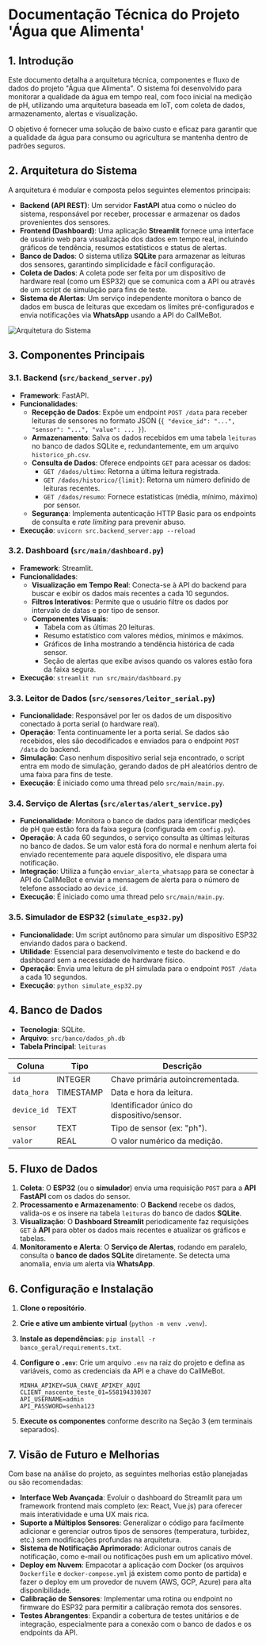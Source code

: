 # Documentação Técnica do Projeto 'Água que Alimenta'

## 1. Introdução

Este documento detalha a arquitetura técnica, componentes e fluxo de dados do projeto "Água que Alimenta". O sistema foi desenvolvido para monitorar a qualidade da água em tempo real, com foco inicial na medição de pH, utilizando uma arquitetura baseada em IoT, com coleta de dados, armazenamento, alertas e visualização.

O objetivo é fornecer uma solução de baixo custo e eficaz para garantir que a qualidade da água para consumo ou agricultura se mantenha dentro de padrões seguros.

## 2. Arquitetura do Sistema

A arquitetura é modular e composta pelos seguintes elementos principais:

- **Backend (API REST)**: Um servidor **FastAPI** atua como o núcleo do sistema, responsável por receber, processar e armazenar os dados provenientes dos sensores.
- **Frontend (Dashboard)**: Uma aplicação **Streamlit** fornece uma interface de usuário web para visualização dos dados em tempo real, incluindo gráficos de tendência, resumos estatísticos e status de alertas.
- **Banco de Dados**: O sistema utiliza **SQLite** para armazenar as leituras dos sensores, garantindo simplicidade e fácil configuração.
- **Coleta de Dados**: A coleta pode ser feita por um dispositivo de hardware real (como um ESP32) que se comunica com a API ou através de um script de simulação para fins de teste.
- **Sistema de Alertas**: Um serviço independente monitora o banco de dados em busca de leituras que excedam os limites pré-configurados e envia notificações via **WhatsApp** usando a API do CallMeBot.

![Arquitetura do Sistema](https://i.imgur.com/example.png) <!-- Placeholder para um diagrama de arquitetura -->

## 3. Componentes Principais

### 3.1. Backend (`src/backend_server.py`)

- **Framework**: FastAPI.
- **Funcionalidades**:
    - **Recepção de Dados**: Expõe um endpoint `POST /data` para receber leituras de sensores no formato JSON (`{ "device_id": "...", "sensor": "...", "value": ... }`).
    - **Armazenamento**: Salva os dados recebidos em uma tabela `leituras` no banco de dados SQLite e, redundantemente, em um arquivo `historico_ph.csv`.
    - **Consulta de Dados**: Oferece endpoints `GET` para acessar os dados:
        - `GET /dados/ultimo`: Retorna a última leitura registrada.
        - `GET /dados/historico/{limit}`: Retorna um número definido de leituras recentes.
        - `GET /dados/resumo`: Fornece estatísticas (média, mínimo, máximo) por sensor.
    - **Segurança**: Implementa autenticação HTTP Basic para os endpoints de consulta e *rate limiting* para prevenir abuso.
- **Execução**: `uvicorn src.backend_server:app --reload`

### 3.2. Dashboard (`src/main/dashboard.py`)

- **Framework**: Streamlit.
- **Funcionalidades**:
    - **Visualização em Tempo Real**: Conecta-se à API do backend para buscar e exibir os dados mais recentes a cada 10 segundos.
    - **Filtros Interativos**: Permite que o usuário filtre os dados por intervalo de datas e por tipo de sensor.
    - **Componentes Visuais**:
        - Tabela com as últimas 20 leituras.
        - Resumo estatístico com valores médios, mínimos e máximos.
        - Gráficos de linha mostrando a tendência histórica de cada sensor.
        - Seção de alertas que exibe avisos quando os valores estão fora da faixa segura.
- **Execução**: `streamlit run src/main/dashboard.py`

### 3.3. Leitor de Dados (`src/sensores/leitor_serial.py`)

- **Funcionalidade**: Responsável por ler os dados de um dispositivo conectado à porta serial (o hardware real).
- **Operação**: Tenta continuamente ler a porta serial. Se dados são recebidos, eles são decodificados e enviados para o endpoint `POST /data` do backend.
- **Simulação**: Caso nenhum dispositivo serial seja encontrado, o script entra em modo de simulação, gerando dados de pH aleatórios dentro de uma faixa para fins de teste.
- **Execução**: É iniciado como uma thread pelo `src/main/main.py`.

### 3.4. Serviço de Alertas (`src/alertas/alert_service.py`)

- **Funcionalidade**: Monitora o banco de dados para identificar medições de pH que estão fora da faixa segura (configurada em `config.py`).
- **Operação**: A cada 60 segundos, o serviço consulta as últimas leituras no banco de dados. Se um valor está fora do normal e nenhum alerta foi enviado recentemente para aquele dispositivo, ele dispara uma notificação.
- **Integração**: Utiliza a função `enviar_alerta_whatsapp` para se conectar à API do CallMeBot e enviar a mensagem de alerta para o número de telefone associado ao `device_id`.
- **Execução**: É iniciado como uma thread pelo `src/main/main.py`.

### 3.5. Simulador de ESP32 (`simulate_esp32.py`)

- **Funcionalidade**: Um script autônomo para simular um dispositivo ESP32 enviando dados para o backend.
- **Utilidade**: Essencial para desenvolvimento e teste do backend e do dashboard sem a necessidade de hardware físico.
- **Operação**: Envia uma leitura de pH simulada para o endpoint `POST /data` a cada 10 segundos.
- **Execução**: `python simulate_esp32.py`

## 4. Banco de Dados

- **Tecnologia**: SQLite.
- **Arquivo**: `src/banco/dados_ph.db`
- **Tabela Principal**: `leituras`

| Coluna      | Tipo      | Descrição                                     |
|-------------|-----------|-----------------------------------------------|
| `id`          | INTEGER   | Chave primária autoincrementada.              |
| `data_hora`   | TIMESTAMP | Data e hora da leitura.                       |
| `device_id`   | TEXT      | Identificador único do dispositivo/sensor.    |
| `sensor`      | TEXT      | Tipo de sensor (ex: "ph").                     |
| `valor`       | REAL      | O valor numérico da medição.                  |

## 5. Fluxo de Dados

1.  **Coleta**: O **ESP32** (ou o **simulador**) envia uma requisição `POST` para a **API FastAPI** com os dados do sensor.
2.  **Processamento e Armazenamento**: O **Backend** recebe os dados, valida-os e os insere na tabela `leituras` do banco de dados **SQLite**.
3.  **Visualização**: O **Dashboard Streamlit** periodicamente faz requisições `GET` à **API** para obter os dados mais recentes e atualizar os gráficos e tabelas.
4.  **Monitoramento e Alerta**: O **Serviço de Alertas**, rodando em paralelo, consulta o **banco de dados SQLite** diretamente. Se detecta uma anomalia, envia um alerta via **WhatsApp**.

## 6. Configuração e Instalação

1.  **Clone o repositório**.
2.  **Crie e ative um ambiente virtual** (`python -m venv .venv`).
3.  **Instale as dependências**: `pip install -r banco_geral/requirements.txt`.
4.  **Configure o `.env`**: Crie um arquivo `.env` na raiz do projeto e defina as variáveis, como as credenciais da API e a chave do CallMeBot.

    ```env
    MINHA_APIKEY=SUA_CHAVE_APIKEY_AQUI
    CLIENT_nascente_teste_01=558194330307
    API_USERNAME=admin
    API_PASSWORD=senha123
    ```

5.  **Execute os componentes** conforme descrito na Seção 3 (em terminais separados).

## 7. Visão de Futuro e Melhorias

Com base na análise do projeto, as seguintes melhorias estão planejadas ou são recomendadas:

- **Interface Web Avançada**: Evoluir o dashboard do Streamlit para um framework frontend mais completo (ex: React, Vue.js) para oferecer mais interatividade e uma UX mais rica.
- **Suporte a Múltiplos Sensores**: Generalizar o código para facilmente adicionar e gerenciar outros tipos de sensores (temperatura, turbidez, etc.) sem modificações profundas na arquitetura.
- **Sistema de Notificação Aprimorado**: Adicionar outros canais de notificação, como e-mail ou notificações push em um aplicativo móvel.
- **Deploy em Nuvem**: Empacotar a aplicação com Docker (os arquivos `Dockerfile` e `docker-compose.yml` já existem como ponto de partida) e fazer o deploy em um provedor de nuvem (AWS, GCP, Azure) para alta disponibilidade.
- **Calibração de Sensores**: Implementar uma rotina ou endpoint no firmware do ESP32 para permitir a calibração remota dos sensores.
- **Testes Abrangentes**: Expandir a cobertura de testes unitários e de integração, especialmente para a conexão com o banco de dados e os endpoints da API.
